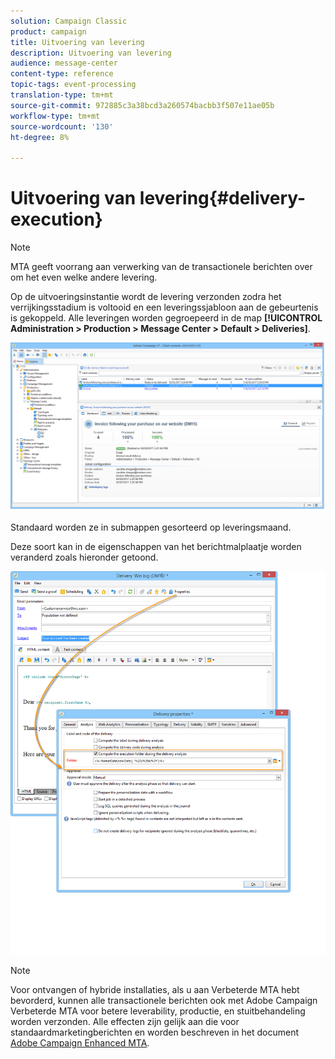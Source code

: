 ```yaml
---
solution: Campaign Classic
product: campaign
title: Uitvoering van levering
description: Uitvoering van levering
audience: message-center
content-type: reference
topic-tags: event-processing
translation-type: tm+mt
source-git-commit: 972885c3a38bcd3a260574bacbb3f507e11ae05b
workflow-type: tm+mt
source-wordcount: '130'
ht-degree: 8%

---
```



# Uitvoering van levering{#delivery-execution}

>[!NOTE]
>
>MTA geeft voorrang aan verwerking van de transactionele berichten over om het even welke andere levering.

Op de uitvoeringsinstantie wordt de levering verzonden zodra het verrijkingsstadium is voltooid en een leveringssjabloon aan de gebeurtenis is gekoppeld. Alle leveringen worden gegroepeerd in de map **[!UICONTROL Administration > Production > Message Center > Default > Deliveries]**.

![](assets/messagecenter_deliveries_execinstances_001.png)

Standaard worden ze in submappen gesorteerd op leveringsmaand.

Deze soort kan in de eigenschappen van het berichtmalplaatje worden veranderd zoals hieronder getoond.

![](assets/messagecenter_deliveries_properties_001.png)

>[!NOTE]
>
>Voor ontvangen of hybride installaties, als u aan Verbeterde MTA hebt bevorderd, kunnen alle transactionele berichten ook met Adobe Campaign Verbeterde MTA voor betere leverability, productie, en stuitbehandeling worden verzonden. Alle effecten zijn gelijk aan die voor standaardmarketingberichten en worden beschreven in het document [Adobe Campaign Enhanced MTA](https://helpx.adobe.com/nl/campaign/kb/acc-campaign-enhanced-mta.html).